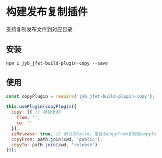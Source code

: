 # 构建发布复制插件

支持复制发布文件到对应目录

## 安装

```shell
npm i jyb_jfet-build-plugin-copy --save
```

## 使用

```javascript
const copyPlugin = require('jyb_jfet-build-plugin-copy');

this.usePlugin(copyPlugin({
  copy: [{ // 单独复制
    from: '',
    to: ''
  }],
  isRelease: true, // 默认为false，是否从copyFrom复制到copyTo
  copyFrom: path.join(cwd, 'public'),
  copyTo: path.join(cwd, 'release')
}));
```

